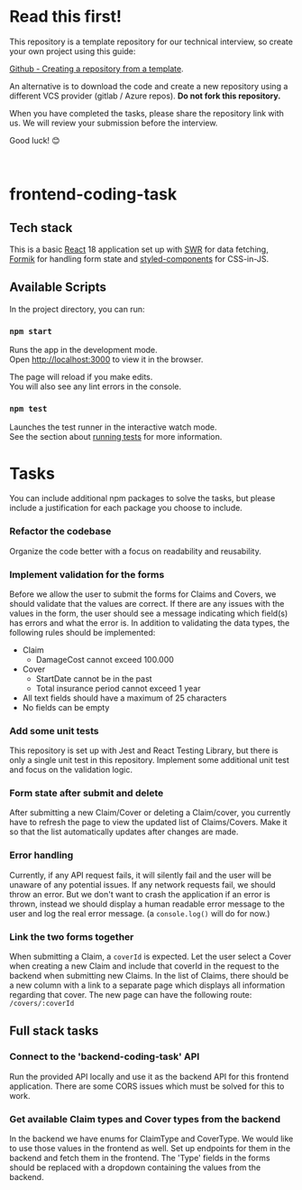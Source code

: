 # Read this first!
This repository is a template repository for our technical interview, so create your own project using this guide:

[Github - Creating a repository from a template](https://docs.github.com/en/repositories/creating-and-managing-repositories/creating-a-repository-from-a-template).

An alternative is to download the code and create a new repository using a different VCS provider (gitlab / Azure repos). **Do not fork this repository.**

When you have completed the tasks, please share the repository link with us. We will review your submission before the interview.

Good luck! 😊

<br />

# frontend-coding-task

## Tech stack
This is a basic [React](https://reactjs.org/) 18 application set up with [SWR](https://swr.vercel.app/) for data fetching, [Formik](https://formik.org/docs/overview) for handling form state and [styled-components](https://styled-components.com/docs) for CSS-in-JS.

## Available Scripts

In the project directory, you can run:

### `npm start`

Runs the app in the development mode.\
Open [http://localhost:3000](http://localhost:3000) to view it in the browser.

The page will reload if you make edits.\
You will also see any lint errors in the console.

### `npm test`

Launches the test runner in the interactive watch mode.\
See the section about [running tests](https://facebook.github.io/create-react-app/docs/running-tests) for more information.

# Tasks
You can include additional npm packages to solve the tasks, but please include a justification for each package you choose to include.

### Refactor the codebase
Organize the code better with a focus on readability and reusability.

### Implement validation for the forms
Before we allow the user to submit the forms for Claims and Covers, we should validate that the values are correct.
If there are any issues with the values in the form, the user should see a message indicating which field(s) has errors and what the error is.
In addition to validating the data types, the following rules should be implemented:

* Claim
  * DamageCost cannot exceed 100.000
* Cover
  * StartDate cannot be in the past
  * Total insurance period cannot exceed 1 year
* All text fields should have a maximum of 25 characters
* No fields can be empty

### Add some unit tests
This repository is set up with Jest and React Testing Library, but there is only a single unit test in this repository.
Implement some additional unit test and focus on the validation logic.


### Form state after submit and delete
After submitting a new Claim/Cover or deleting a Claim/cover, you currently have to refresh the page to view the updated list of Claims/Covers.
Make it so that the list automatically updates after changes are made.


### Error handling
Currently, if any API request fails, it will silently fail and the user will be unaware of any potential issues.
If any network requests fail, we should throw an error.
But we don't want to crash the application if an error is thrown, instead we should display a human readable error message to the user and log the real error message. (a `console.log()` will do for now.)

### Link the two forms together
When submitting a Claim, a `coverId` is expected.
Let the user select a Cover when creating a new Claim and include that coverId in the request to the backend when submitting new Claims.
In the list of Claims, there should be a new column with a link to a separate page which displays all information regarding that cover. The new page can have the following route: `/covers/:coverId`


## Full stack tasks
### Connect to the 'backend-coding-task' API
Run the provided API locally and use it as the backend API for this frontend application. There are some CORS issues which must be solved for this to work.

### Get available Claim types and Cover types from the backend
In the backend we have enums for ClaimType and CoverType. We would like to use those values in the frontend as well.
Set up endpoints for them in the backend and fetch them in the frontend. The 'Type' fields in the forms should be replaced with a dropdown containing the values from the backend.

